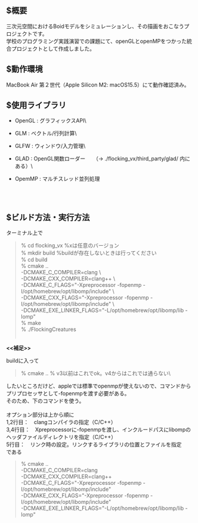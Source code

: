 
## $概要

三次元空間におけるBoidモデルをシミュレーションし、その描画をおこなうプロジェクトです。<br>
学校のプログラミング実践演習での課題にて、openGLとopenMPをつかった統合プロジェクトとして作成しました。

## $動作環境
MacBook Air 第２世代（Apple Silicon M2: macOS15.5）にて動作確認済み。

## $使用ライブラリ

- OpenGL    : グラフィックスAPI\
- GLM       : ベクトル/行列計算\
- GLFW      : ウィンドウ/入力管理\
- GLAD      : OpenGL関数ローダー　　（→ ./flocking_vx/third_party/glad/ 内にある）\

- OpemMP    : マルチスレッド並列処理 

<br><br>

## $ビルド方法・実行方法

ターミナル上で

>% cd flocking_vx %xは任意のバージョン\
% mkdir build %buildが存在しないときは行ってください\
% cd build\
% cmake .. \
-DCMAKE_C_COMPILER=clang \\\
-DCMAKE_CXX_COMPILER=clang++ \\\
-DCMAKE_C_FLAGS="-Xpreprocessor -fopenmp -I/opt/homebrew/opt/libomp/include" \\\
-DCMAKE_CXX_FLAGS="-Xpreprocessor -fopenmp -I/opt/homebrew/opt/libomp/include" \\\
-DCMAKE_EXE_LINKER_FLAGS="-L/opt/homebrew/opt/libomp/lib -lomp"\
% make\
% ./FlockingCreatures
<br><br>

**<<補足>>**

buildに入って

>% cmake .. % v3以前はこれでok。v4からはこれでは通らない\

したいところだけど、appleでは標準でopenmpが使えないので、コマンドからプリプロセッサとして-fopenmpを渡す必要がある。\
そのため、下のコマンドを使う。\
<br>
オプション部分は上から順に\
    1,2行目：　clangコンパイラの指定（C/C++）\
    3,4行目：　Xpreprocessorに-fopenmpを渡し、インクルードパスにlibompのヘッダファイルディレクトリを指定（C/C++）\
    5行目：　リンク時の設定。リンクするライブラリの位置とファイルを指定\
である

>% cmake .. \
-DCMAKE_C_COMPILER=clang \
-DCMAKE_CXX_COMPILER=clang++ \
-DCMAKE_C_FLAGS="-Xpreprocessor -fopenmp -I/opt/homebrew/opt/libomp/include" \
-DCMAKE_CXX_FLAGS="-Xpreprocessor -fopenmp -I/opt/homebrew/opt/libomp/include" \
-DCMAKE_EXE_LINKER_FLAGS="-L/opt/homebrew/opt/libomp/lib -lomp"
